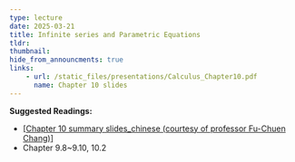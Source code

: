 ```yaml
---
type: lecture
date: 2025-03-21
title: Infinite series and Parametric Equations
tldr: 
thumbnail: 
hide_from_announcments: true
links: 
    - url: /static_files/presentations/Calculus_Chapter10.pdf
      name: Chapter 10 slides      
---
```

**Suggested Readings:**
- [[Chapter 10 summary slides_chinese (courtesy of professor Fu-Chuen Chang)]](/nsysu-calculus2/static_files/presentations/Chap10_Summary_Chinese.pdf)
- Chapter 9.8~9.10, 10.2
